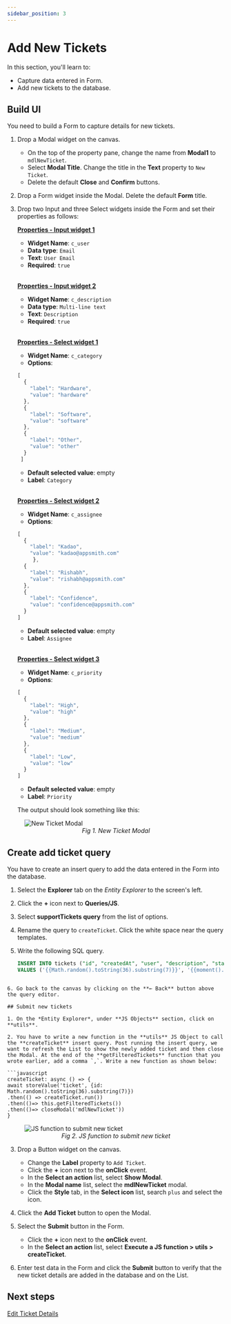 ```yaml
---
sidebar_position: 3
---
```


# Add New Tickets

In this section, you'll learn to:
* Capture data entered in Form.
* Add new tickets to the database.

## Build UI

You need to build a Form to capture details for new tickets.

1. Drop a Modal widget on the canvas. 
    - On the top of the property pane, change the name from **Modal1** to `mdlNewTicket`.
    - Select **Modal Title**. Change the title in the **Text** property to `New Ticket`.
    - Delete the default **Close** and **Confirm** buttons.

2. Drop a Form widget inside the Modal. Delete the default **Form** title.

3. Drop two Input and three Select widgets inside the Form and set their properties as follows:

    <b><u>Properties - Input widget 1</u></b>

    - **Widget Name**: `c_user` <br/>
    - **Data type**: `Email`<br/>
    - **Text**: `User Email`<br/>
    - **Required**: `true`

    <br/><b><u>Properties - Input widget 2</u></b>

    - **Widget Name**: `c_description` <br/>
    - **Data type**: `Multi-line text`<br/>
    - **Text**: `Description`<br/>
    - **Required**: `true`

    <br/><b><u>Properties - Select widget 1</u></b>

    - **Widget Name**: `c_category` <br/>
    - **Options**: 

    ```javascript
    [
      {
        "label": "Hardware",
        "value": "hardware"
      },
      {
        "label": "Software",
        "value": "software"
      },
      {
        "label": "Other",
        "value": "other"
      }
     ]
    ```

    - **Default selected value**: empty<br/>
    - **Label**: `Category`

    <br/><b><u>Properties - Select widget 2</u></b>

    - **Widget Name**: `c_assignee` <br/>
    - **Options**: 

    ```javascript
    [
      {
        "label": "Kadao",
        "value": "kadao@appsmith.com"
         },
      {
        "label": "Rishabh",
        "value": "rishabh@appsmith.com"
      },
      {
        "label": "Confidence",
        "value": "confidence@appsmith.com"
      }
    ]
    ```

    - **Default selected value**: empty<br/>
    - **Label**: `Assignee`

    <br/><b><u>Properties - Select widget 3</u></b>

    - **Widget Name**: `c_priority` <br/>
    - **Options**: 

    ```javascript
    [
      {
        "label": "High",
        "value": "high"
      },
      {
        "label": "Medium",
        "value": "medium"
      },
      {
        "label": "Low",
        "value": "low"
      }
    ]
    ```

    - **Default selected value**: empty<br/>
    - **Label**: `Priority`

    The output should look something like this: 

<figure>
  <img src="/img/add-new-ticket-modal.png" style= {{width:"800px", height:"auto"}} alt="New Ticket Modal"/>
  <figcaption align = "center"><i>Fig 1. New Ticket Modal</i></figcaption>
</figure>

## Create add ticket query

You have to create an insert query to add the data entered in the Form into the database.

1. Select the **Explorer** tab on the *Entity Explorer* to the screen's left. 

2. Click the **+** icon next to **Queries/JS**. 

3. Select **supportTickets query** from the list of options. 

4. Rename the query to `createTicket`. Click the white space near the query templates.  

5. Write the following SQL query.
    ```sql
    INSERT INTO tickets ("id", "createdAt", "user", "description", "status", "priority", "category", "assignedTo")
    VALUES ('{{Math.random().toString(36).substring(7)}}', '{{moment().format('YYYY-MM-DD hh:mm:ss')}}', '{{c_user.text}}', '{{c_description.text}}', 'open', '{{c_priority.selectedOptionValue}}', '{{c_category.selectedOptionValue}}', '{{c_assignee.selectedOptionValue}}');
  ```

6. Go back to the canvas by clicking on the **← Back** button above the query editor.

## Submit new tickets

1. On the *Entity Explorer*, under **JS Objects** section, click on **utils**.

2. You have to write a new function in the **utils** JS Object to call the **createTicket** insert query. Post running the insert query, we want to refresh the List to show the newly added ticket and then close the Modal. At the end of the **getFilteredTickets** function that you wrote earlier, add a comma `,`. Write a new function as shown below:

```javascript
createTicket: async () => {
  await storeValue('ticket', {id: Math.random().toString(36).substring(7)})
  .then(() => createTicket.run())
  .then(()=> this.getFilteredTickets())
  .then(()=> closeModal('mdlNewTicket'))
}
```
<figure>
  <img src="/img/code-to-create-new-ticket.png" style= {{width:"800px", height:"auto"}} alt="JS function to submit new ticket"/>
  <figcaption align = "center"><i>Fig 2. JS function to submit new ticket</i></figcaption>
</figure>

3. Drop a Button widget on the canvas.
    - Change the **Label** property to `Add Ticket`.
    - Click the **+** icon next to the **onClick** event.
    - In the **Select an action** list, select **Show Modal**.
    - In the **Modal name** list, select the **mdlNewTicket** modal.
    - Click the **Style** tab, in the **Select icon** list, search `plus` and select the icon.

4. Click the **Add Ticket** button to open the Modal.

5. Select the **Submit** button in the Form.
    - Click the **+** icon next to the **onClick** event.
    - In the **Select an action** list, select **Execute a JS function > utils > createTicket**.

6. Enter test data in the Form and click the **Submit** button to verify that the new ticket details are added in the database and on the List.

## Next steps
[Edit Ticket Details](/getting-started/tutorials/customer-support-tool/edit-ticket-details)